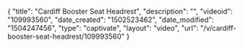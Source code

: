 {
    "title": "Cardiff Booster Seat Headrest",
    "description": "",
    "videoid": "109993560",
    "date_created": "1502523462",
    "date_modified": "1504247456",
    "type": "captivate",
    "layout": "video",
    "url": "\/v\/cardiff-booster-seat-headrest\/109993560"
}